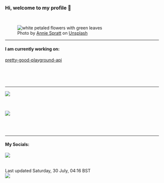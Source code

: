 <h3>Hi, welcome to my profile 👋</h3>

<br />
<figure>
  <img
    src="https://images.unsplash.com/photo-1496661415325-ef852f9e8e7c?crop=entropy&cs=tinysrgb&fit=max&fm=jpg&ixid=MnwyNzQ3MDB8MHwxfHJhbmRvbXx8fHx8fHx8fDE2NTkxNDQxMjg&ixlib=rb-1.2.1&q=80&w=1080&auto=format"
    alt="white petaled flowers with green leaves" 
  />
  <figcaption>Photo by <a
    href="https://unsplash.com/@anniespratt?utm_source=Profile%20readme&utm_medium=referral">Annie Spratt</a> on <a
    href="https://unsplash.com/?utm_source=Profile%20readme&utm_medium=referral">Unsplash</a></figcaption>
</figure>


<hr />
<h4>I am currently working on:</h4>
<a href="https://github.com/ShaneLucy/pretty-good-playground-api">pretty-good-playground-api</a>

<br /><br /><br />

<hr />
<img
  src="https://github-readme-stats.vercel.app/api?username=shanelucy&show_icons=true&theme=calm"
/>
<br /><br /><br />

<img 
  src="https://github-readme-stats.vercel.app/api/top-langs/?username=shanelucy&theme=calm"
/>
<br /><br /><br /><br />
<hr />
<h4>My Socials:</h4>
<a href="https://uk.linkedin.com/in/shane-lucy-4735b616a">
  <img
    src="https://img.shields.io/badge/linkedin%20-%230077B5.svg?&style=for-the-badge&logo=linkedin&logoColor=white"
  />
</a>
<br /><br /><br />
Last updated Saturday, 30 July, 04:16 BST
<br />
<img
  src="https://github.com/ShaneLucy/ShaneLucy/workflows/README%20build/badge.svg"
/>
